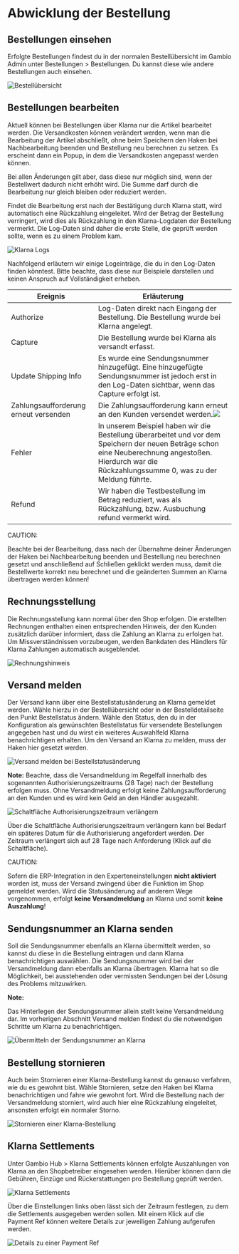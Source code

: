 # Abwicklung der Bestellung 

## Bestellungen einsehen 

Erfolgte Bestellungen findest du in der normalen Bestellübersicht im Gambio Admin unter Bestellungen \> Bestellungen. Du kannst diese wie andere Bestellungen auch einsehen.

![](Bilder/klarna_20180111_028.png "Bestellübersicht")

## Bestellungen bearbeiten 

Aktuell können bei Bestellungen über Klarna nur die Artikel bearbeitet werden. Die Versandkosten können verändert werden, wenn man die Bearbeitung der Artikel abschließt, ohne beim Speichern den Haken bei Nachbearbeitung beenden und Bestellung neu berechnen zu setzen. Es erscheint dann ein Popup, in dem die Versandkosten angepasst werden können.

Bei allen Änderungen gilt aber, dass diese nur möglich sind, wenn der Bestellwert dadurch nicht erhöht wird. Die Summe darf durch die Bearbeitung nur gleich bleiben oder reduziert werden.

Findet die Bearbeitung erst nach der Bestätigung durch Klarna statt, wird automatisch eine Rückzahlung eingeleitet. Wird der Betrag der Bestellung verringert, wird dies als Rückzahlung in den Klarna-Logdaten der Bestellung vermerkt. Die Log-Daten sind daher die erste Stelle, die geprüft werden sollte, wenn es zu einem Problem kam.

![](Bilder/klarna_20180111_036.png "Klarna Logs")

Nachfolgend erläutern wir einige Logeinträge, die du in den Log-Daten finden könntest. Bitte beachte, dass diese nur Beispiele darstellen und keinen Anspruch auf Vollständigkeit erheben.

|Ereignis|Erläuterung|
|--------|-----------|
|Authorize|Log-Daten direkt nach Eingang der Bestellung. Die Bestellung wurde bei Klarna angelegt.|
|Capture|Die Bestellung wurde bei Klarna als versandt erfasst.|
|Update Shipping Info|Es wurde eine Sendungsnummer hinzugefügt. Eine hinzugefügte Sendungsnummer ist jedoch erst in den Log-Daten sichtbar, wenn das Capture erfolgt ist.|
|Zahlungsaufforderung erneut versenden|Die Zahlungsaufforderung kann erneut an den Kunden versendet werden.![](Bilder/klarna_20180111_035.png)|
|Fehler|In unserem Beispiel haben wir die Bestellung überarbeitet und vor dem Speichern der neuen Beträge schon eine Neuberechnung angestoßen. Hierdurch war die Rückzahlungssumme 0, was zu der Meldung führte.|
|Refund|Wir haben die Testbestellung im Betrag reduziert, was als Rückzahlung, bzw. Ausbuchung refund vermerkt wird.|

CAUTION:

Beachte bei der Bearbeitung, dass nach der Übernahme deiner Änderungen der Haken bei Nachbearbeitung beenden und Bestellung neu berechnen gesetzt und anschließend auf Schließen geklickt werden muss, damit die Bestellwerte korrekt neu berechnet und die geänderten Summen an Klarna übertragen werden können!

## Rechnungsstellung 

Die Rechnungsstellung kann normal über den Shop erfolgen. Die erstellten Rechnungen enthalten einen entsprechenden Hinweis, der den Kunden zusätzlich darüber informiert, dass die Zahlung an Klarna zu erfolgen hat. Um Missverständnissen vorzubeugen, werden Bankdaten des Händlers für Klarna Zahlungen automatisch ausgeblendet.

![](Bilder/klarna_20180111_037.png "Rechnungshinweis")

## Versand melden 

Der Versand kann über eine Bestellstatusänderung an Klarna gemeldet werden. Wähle hierzu in der Bestellübersicht oder in der Bestelldetailseite den Punkt Bestellstatus ändern. Wähle den Status, den du in der Konfiguration als gewünschten Bestellstatus für versendete Bestellungen angegeben hast und du wirst ein weiteres Auswahlfeld Klarna benachrichtigen erhalten. Um den Versand an Klarna zu melden, muss der Haken hier gesetzt werden.

![](Bilder/klarna_20180111_029.png "Versand melden bei Bestellstatusänderung")

**Note:** Beachte, dass die Versandmeldung im Regelfall innerhalb des sogenannten Authorisierungszeitraums \(28 Tage\) nach der Bestellung erfolgen muss. Ohne Versandmeldung erfolgt keine Zahlungsaufforderung an den Kunden und es wird kein Geld an den Händler ausgezahlt.

![](Bilder/klarna/20190812_019_.png "Schaltfläche Authorisierungszeitraum
        verlängern")

Über die Schaltfläche Authorisierungszeitraum verlängern kann bei Bedarf ein späteres Datum für die Authorisierung angefordert werden. Der Zeitraum verlängert sich auf 28 Tage nach Anforderung \(Klick auf die Schaltfläche\).

CAUTION:

Sofern die ERP-Integration in den Experteneinstellungen **nicht aktiviert** worden ist, muss der Versand zwingend über die Funktion im Shop gemeldet werden. Wird die Statusänderung auf anderem Wege vorgenommen, erfolgt **keine Versandmeldung** an Klarna und somit **keine Auszahlung**!

## Sendungsnummer an Klarna senden 

Soll die Sendungsnummer ebenfalls an Klarna übermittelt werden, so kannst du diese in die Bestellung eintragen und dann Klarna benachrichtigen auswählen. Die Sendungsnummer wird bei der Versandmeldung dann ebenfalls an Klarna übertragen. Klarna hat so die Möglichkeit, bei ausstehenden oder vermissten Sendungen bei der Lösung des Problems mitzuwirken.

**Note:**

Das Hinterlegen der Sendungsnummer allein stellt keine Versandmeldung dar. Im vorherigen Abschnitt Versand melden findest du die notwendigen Schritte um Klarna zu benachrichtigen.

![](Bilder/klarna_20180111_030.png "Übermitteln der Sendungsnummer an Klarna")

## Bestellung stornieren 

Auch beim Stornieren einer Klarna-Bestellung kannst du genauso verfahren, wie du es gewohnt bist. Wähle Stornieren, setze den Haken bei Klarna benachrichtigen und fahre wie gewohnt fort. Wird die Bestellung nach der Versandmeldung storniert, wird auch hier eine Rückzahlung eingeleitet, ansonsten erfolgt ein normaler Storno.

![](Bilder/klarna_20180111_031.png "Stornieren einer Klarna-Bestellung")

## Klarna Settlements 

Unter Gambio Hub \> Klarna Settlements können erfolgte Auszahlungen von Klarna an den Shopbetreiber eingesehen werden. Hierüber können dann die Gebühren, Einzüge und Rückerstattungen pro Bestellung geprüft werden.

![](Bilder/041_KlarnaSettlements.png "Klarna Settlements")

Über die Einstellungen links oben lässt sich der Zeitraum festlegen, zu dem die Settlements ausgegeben werden sollen. Mit einem Klick auf die Payment Ref können weitere Details zur jeweiligen Zahlung aufgerufen werden.

![](Bilder/042_PaymentRefs.png "Details zu einer Payment Ref")



